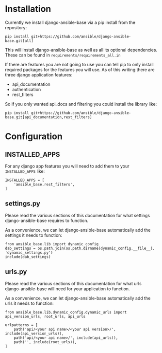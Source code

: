 # Installation

Currently we install django-ansible-base via a pip install from the repository:
```
pip install git+https://github.com/ansible/django-ansible-base.git[all]
```

This will install django-ansible-base as well as all its optional dependencies.
These can be found in `requirements/requirements_all.in`

If there are features you are not going to use you can tell pip to only install required packages for the features you will use.
As of this writing there are three django application features:
  * api_documentation
  * authentication
  * rest_filters

So if you only wanted api_docs and filtering you could install the library like:
```
pip install git+https://github.com/ansible/django-ansible-base.git[api_documentation,rest_filters]
```

# Configuration

## INSTALLED_APPS
For any django app features you will need to add them to your `INSTALLED_APPS` like:
```
INSTALLED_APPS = [
    'ansible_base.rest_filters',
]
```

## settings.py

Please read the various sections of this documentation for what settings django-ansible-base requires to function.

As a convenience, we can let django-ansible-base automatically add the settings it needs to function:
```
from ansible_base.lib import dynamic_config
dab_settings = os.path.join(os.path.dirname(dynamic_config.__file__), 'dynamic_settings.py')
include(dab_settings)
```

## urls.py

Please read the various sections of this documentation for what urls django-ansible-base will need for your application to function.

As a convenience, we can let django-ansible-base automatically add the urls it needs to function:
```
from ansible_base.lib.dynamic_config.dynamic_urls import api_version_urls, root_urls, api_urls

urlpatterns = [
    path('api/<your api name>/<your api version>/', include(api_version_urls)),
    path('api/<your api name>/', include(api_urls)),
    path('', include(root_urls)),
]
```
